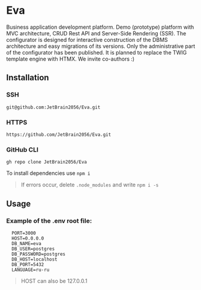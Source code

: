 # Eva
Business application development platform.
Demo (prototype) platform with MVC architecture, CRUD Rest API and Server-Side Rendering (SSR).
The configurator is designed for interactive construction of the DBMS architecture and easy migrations of its versions.
Only the administrative part of the configurator has been published. 
It is planned to replace the TWIG template engine with HTMX.
We invite co-authors :)

## Installation

### SSH
```
git@github.com:JetBrain2056/Eva.git
```
### HTTPS
```
https://github.com/JetBrain2056/Eva.git
```
### GitHub CLI
```
gh repo clone JetBrain2056/Eva
```
To install dependencies use `npm i`
> If errors occur, delete `.node_modules` and write `npm i -s`


## Usage
### Example of the .env root file:
```
  PORT=3000
  HOST=0.0.0.0
  DB_NAME=eva
  DB_USER=postgres
  DB_PASSWORD=postgres
  DB_HOST=localhost
  DB_PORT=5432
  LANGUAGE=ru-ru
```
> HOST can also be 127.0.0.1
